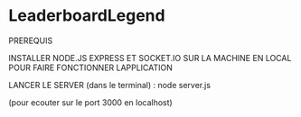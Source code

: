 # LeaderboardLegend
PREREQUIS 


INSTALLER NODE.JS EXPRESS ET SOCKET.IO SUR LA MACHINE EN LOCAL POUR FAIRE FONCTIONNER LAPPLICATION



LANCER LE SERVER (dans le terminal) :
node server.js 

  (pour ecouter sur le port 3000 en localhost)
